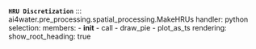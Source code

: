 

**`HRU Discretization`**
::: ai4water.pre_processing.spatial_processing.MakeHRUs
    handler: python
    selection:
        members:
            - __init__
            - call
            - draw_pie
            - plot_as_ts
    rendering:
        show_root_heading: true